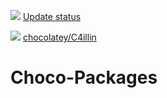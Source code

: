[![](https://ci.appveyor.com/api/projects/status/github/C4illin/Choco-Packages?svg=true)](https://ci.appveyor.com/project/C4illin/Choco-Packages)
[Update status](https://gist.github.com/C4illin/227088b329dc2be21dbf7352d31af92b)

[![](http://transparent-favicon.info/favicon.ico)](#)
[chocolatey/C4illin](https://chocolatey.org/profiles/C4illin)

# Choco-Packages
